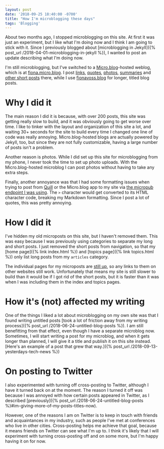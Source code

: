 ```yaml
---
layout: post
date: '2018-09-25 18:40:00 -0700'
title: "How I'm microblogging these days"
tags: 'Blogging'
---
```

About two months ago, I stopped microblogging on this site. At first it was just an experiment, but I like what I'm doing now and I think I am going to stick with it. Since I previously blogged about [microblogging in Jekyll]({% post_url /2018-04-01-microblogging-in-jekyll %}), I wanted to post an update describing what I'm doing now.

I'm still microblogging, but I've switched to a [Micro.blog](https://micro.blog/)-hosted weblog, which is at [fiona.micro.blog](http://fiona.micro.blog/). I post [links](http://fiona.micro.blog/2018/09/21/in-which-a.html), [quotes](https://fiona.micro.blog/2018/08/27/as-they-say.html), [photos](http://fiona.micro.blog/2018/09/02/when-the-strange.html), [summaries](https://fiona.micro.blog/2018/08/19/how-should-managers.html) and [other short posts](http://fiona.micro.blog/2018/09/20/my-data-structures.html) there, while I use [fionavoss.blog](http://fionavoss.blog) for longer, titled blog posts.

# Why I did it

The main reason I did it is because, with over 200 posts, this site was getting really slow to build, and it was obviously going to get worse over time. I like to tinker with the layout and organization of this site a lot, and waiting 30+ seconds for the site to build every time I changed one line of code was really annoying. Micro.blog-hosted blogs are actually powered by Jekyll, too, but since they are not fully customizable, having a large number of posts isn't a problem.

Another reason is photos. While I did set up this site for microblogging from my phone, I never took the time to set up photo uploads. With the Micro.blog-hosted microblog I can post photos without having to take any extra steps.

Finally, another annoyance was that I had some formatting issues when trying to post from [Quill](https://quill.p3k.io/) or the Micro.blog app to my site via [the micropub endpoint I was using](https://github.com/voxpelli/webpage-micropub-to-github). The `>` character would get converted to its HTML character code, breaking my Markdown formatting. Since I post a lot of quotes, this was pretty annoying.

# How I did it

I've hidden my old microposts on this site, but I haven't removed them. This was easy because I was previously using categories to separate my long and short posts. I just removed the short posts from navigation, so that my [home page]({% link index.html %}) and [topics page]({% link topics.html %}) only list long posts from my `articles` category.

The individual pages for my microposts are [still up](/2018/05/16/2380), so any links to them on other websites still work. Unfortunately that means my site is still slower to build than it would be if I got rid of the short posts, but it is faster than it was when I was including them in the index and topics pages.

# How it's (not) affected my writing

One of the things I liked a lot about microblogging on my own site was that I found writing untitled posts [took a lot of friction away from my writing process]({% post_url /2018-06-24-untitled-blog-posts %}). I am still benefitting from that effect, even though I have a separate microblog now. Sometimes, I will start writing a post for my microblog, and when it gets longer than planned, I will give it a title and publish it on this site instead. [Here's an example of a post that grew that way.]({% post_url /2018-09-13-yesterdays-tech-news %})

# On posting to Twitter

I also experimented with turning off cross-posting to Twitter, although I have it turned back on at the moment. The reason I turned it off was because I was annoyed with how certain posts appeared in Twitter, as I described [previously]({% post_url /2018-06-24-untitled-blog-posts %}#im-giving-more-of-my-posts-titles-now).

However, one of the reasons I am on Twitter is to keep in touch with friends and acquaintances in my industry, such as people I've met at conferences who live in other cities. Cross-posting helps me achieve that goal, because it means friends on Twitter can see what I'm up to. I think it's likely that I will experiment with turning cross-posting off and on some more, but I'm happy having it on for now.
